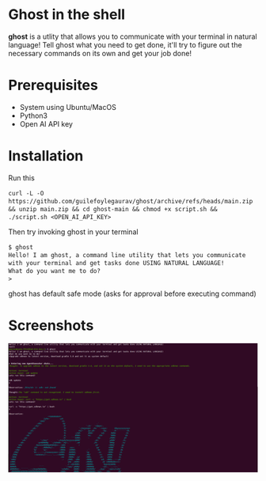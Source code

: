 # Ghost in the shell

**ghost** is a utlity that allows you to communicate with your terminal in natural language! Tell ghost what you need to get done, it'll try to figure out the necessary commands on its own and get your job done! 

# Prerequisites

 - System using Ubuntu/MacOS
 - Python3
 - Open AI API key
 
 # Installation
 
 Run this


    curl -L -O https://github.com/guilefoylegaurav/ghost/archive/refs/heads/main.zip && unzip main.zip && cd ghost-main && chmod +x script.sh && ./script.sh <OPEN_AI_API_KEY>

Then try invoking ghost in your terminal 

    $ ghost 
    Hello! I am ghost, a command line utility that lets you communicate with your terminal and get tasks done USING NATURAL LANGUAGE!
    What do you want me to do?
    >

ghost has default safe mode (asks for approval before executing command) 

 # Screenshots

![Downloading sdkman, then gradle 5.8 and setting it to system default using Ghost](temp.png)



 
